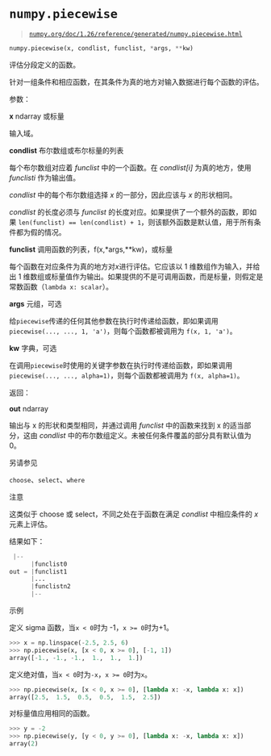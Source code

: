 # `numpy.piecewise`

> [`numpy.org/doc/1.26/reference/generated/numpy.piecewise.html`](https://numpy.org/doc/1.26/reference/generated/numpy.piecewise.html)

```py
numpy.piecewise(x, condlist, funclist, *args, **kw)
```

评估分段定义的函数。

针对一组条件和相应函数，在其条件为真的地方对输入数据进行每个函数的评估。

参数：

**x** ndarray 或标量

输入域。

**condlist** 布尔数组或布尔标量的列表

每个布尔数组对应着 *funclist* 中的一个函数。在 *condlist[i]* 为真的地方，使用 *funclisti* 作为输出值。

*condlist* 中的每个布尔数组选择 *x* 的一部分，因此应该与 *x* 的形状相同。

*condlist* 的长度必须与 *funclist* 的长度对应。如果提供了一个额外的函数，即如果 `len(funclist) == len(condlist) + 1`，则该额外函数是默认值，用于所有条件都为假的情况。

**funclist** 调用函数的列表，f(x,*args,**kw)，或标量

每个函数在对应条件为真的地方对*x*进行评估。它应该以 1 维数组作为输入，并给出 1 维数组或标量值作为输出。如果提供的不是可调用函数，而是标量，则假定是常数函数（`lambda x: scalar`）。

**args** 元组，可选

给`piecewise`传递的任何其他参数在执行时传递给函数，即如果调用 `piecewise(..., ..., 1, 'a')`，则每个函数都被调用为 `f(x, 1, 'a')`。

**kw** 字典，可选

在调用`piecewise`时使用的关键字参数在执行时传递给函数，即如果调用 `piecewise(..., ..., alpha=1)`，则每个函数都被调用为 `f(x, alpha=1)`。

返回：

**out** ndarray

输出与 x 的形状和类型相同，并通过调用 *funclist* 中的函数来找到 x 的适当部分，这由 *condlist* 中的布尔数组定义。未被任何条件覆盖的部分具有默认值为 0。

另请参见

`choose`、`select`、`where`

注意

这类似于 choose 或 select，不同之处在于函数在满足 *condlist* 中相应条件的 *x* 元素上评估。

结果如下：

```py
 |--
      |funclist0
out = |funclist1
      |...
      |funclistn2
      |-- 
```

示例

定义 sigma 函数，当`x < 0`时为 -1，`x >= 0`时为+1。

```py
>>> x = np.linspace(-2.5, 2.5, 6)
>>> np.piecewise(x, [x < 0, x >= 0], [-1, 1])
array([-1., -1., -1.,  1.,  1.,  1.]) 
```

定义绝对值，当`x < 0`时为`-x`，`x >= 0`时为`x`。

```py
>>> np.piecewise(x, [x < 0, x >= 0], [lambda x: -x, lambda x: x])
array([2.5,  1.5,  0.5,  0.5,  1.5,  2.5]) 
```

对标量值应用相同的函数。

```py
>>> y = -2
>>> np.piecewise(y, [y < 0, y >= 0], [lambda x: -x, lambda x: x])
array(2) 
```
